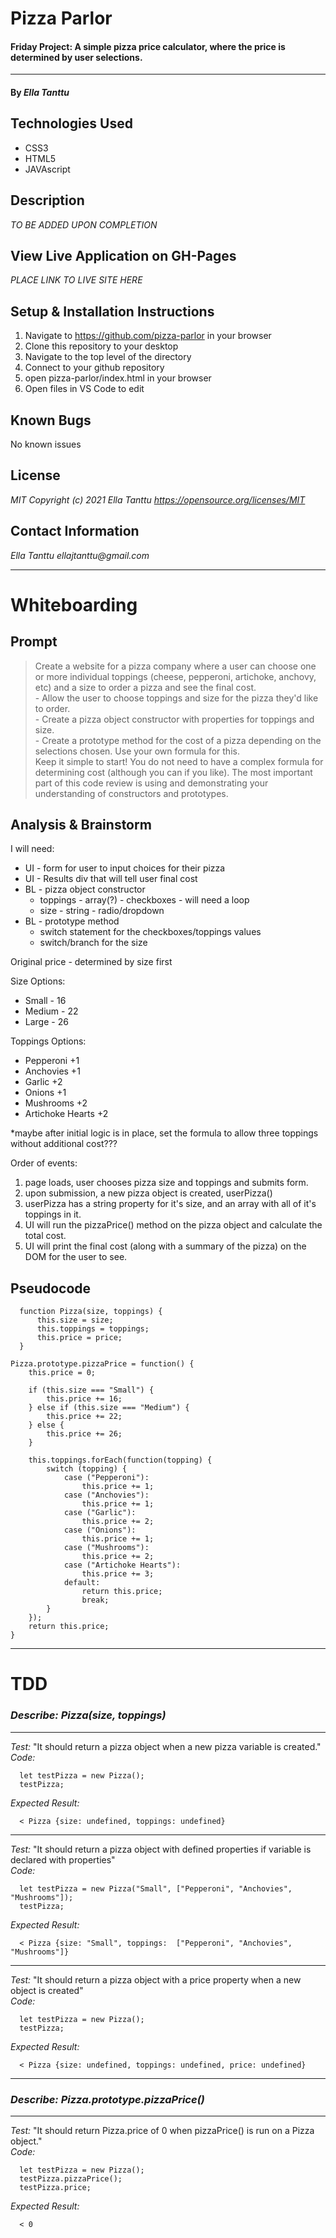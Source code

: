 # Pizza Parlor

#### Friday Project: A simple pizza price calculator, where the price is determined by user selections.
---
#### By _**Ella Tanttu**_

## Technologies Used

- CSS3
- HTML5
- JAVAscript

## Description

_TO BE ADDED UPON COMPLETION_

## View Live Application on GH-Pages
_PLACE LINK TO LIVE SITE HERE_

## Setup & Installation Instructions

1. Navigate to https://github.com/pizza-parlor in your browser
2. Clone this repository to your desktop
3. Navigate to the top level of the directory
4. Connect to your github repository
5. open pizza-parlor/index.html in your browser
6. Open files in VS Code to edit

## Known Bugs

No known issues

## License

_MIT Copyright (c) 2021 Ella Tanttu_
_https://opensource.org/licenses/MIT_

## Contact Information

_Ella Tanttu ellajtanttu@gmail.com_

---


# Whiteboarding

## Prompt
> Create a website for a pizza company where a user can choose one or more individual toppings (cheese, pepperoni, artichoke, anchovy, etc) and a size to order a pizza and see the final cost.\
    - Allow the user to choose toppings and size for the pizza they'd like to order.\
    - Create a pizza object constructor with properties for toppings and size.\
    - Create a prototype method for the cost of a pizza depending on the selections chosen. Use your own formula for this.\
> Keep it simple to start! You do not need to have a complex formula for determining cost (although you can if you like). The most important part of this code review is using and demonstrating your understanding of constructors and prototypes.

## Analysis & Brainstorm

I will need: 
- UI - form for user to input choices for their pizza
- UI - Results div that will tell user final cost
- BL - pizza object constructor
    - toppings - array(?) - checkboxes - will need a loop
    - size - string - radio/dropdown
- BL - prototype method
     - switch statement for the checkboxes/toppings values
     - switch/branch for the size

Original price - determined by size first

Size Options:
- Small - 16
- Medium - 22
- Large - 26

Toppings Options:
- Pepperoni +1
- Anchovies +1
- Garlic +2
- Onions +1
- Mushrooms +2
- Artichoke Hearts +2

*maybe after initial logic is in place, set the formula to allow three toppings without additional cost???

Order of events:
1. page loads, user chooses pizza size and toppings and submits form.
2. upon submission, a new pizza object is created, userPizza()
3. userPizza has a string property for it's size, and an array with all of it's toppings in it.
4. UI will run the pizzaPrice() method on the pizza object and calculate the total cost.
5. UI will print the final cost (along with a summary of the pizza) on the DOM for the user to see.

## Pseudocode
      function Pizza(size, toppings) {
          this.size = size;
          this.toppings = toppings;
          this.price = price;
      }

    Pizza.prototype.pizzaPrice = function() {
        this.price = 0;

        if (this.size === "Small") {
            this.price += 16;
        } else if (this.size === "Medium") {
            this.price += 22;
        } else {
            this.price += 26;
        }

        this.toppings.forEach(function(topping) {
            switch (topping) {
                case ("Pepperoni"):
                    this.price += 1;
                case ("Anchovies"):
                    this.price += 1;
                case ("Garlic"):
                    this.price += 2;
                case ("Onions"):
                    this.price += 1;
                case ("Mushrooms"):
                    this.price += 2;
                case ("Artichoke Hearts"):
                    this.price += 3;
                default:
                    return this.price;
                    break;
            }
        });
        return this.price;
    }

---
# TDD

### **_Describe: Pizza(size, toppings)_**
---
  _Test:_ "It should return a pizza object when a new pizza variable is created."\
  _Code:_

      let testPizza = new Pizza();
      testPizza;

  _Expected Result:_

      < Pizza {size: undefined, toppings: undefined}
---
  _Test:_ "It should return a pizza object with defined properties if variable is declared with properties"\
  _Code:_

      let testPizza = new Pizza("Small", ["Pepperoni", "Anchovies", "Mushrooms"]);
      testPizza;

  _Expected Result:_

      < Pizza {size: "Small", toppings:  ["Pepperoni", "Anchovies", "Mushrooms"]}
---
  _Test:_ "It should return a pizza object with a price property when a new object is created"\
  _Code:_

      let testPizza = new Pizza();
      testPizza;

  _Expected Result:_

      < Pizza {size: undefined, toppings: undefined, price: undefined}

---
### **_Describe: Pizza.prototype.pizzaPrice()_**
---
  _Test:_ "It should return Pizza.price of 0 when pizzaPrice() is run on a Pizza object."\
  _Code:_

      let testPizza = new Pizza();
      testPizza.pizzaPrice();
      testPizza.price;

  _Expected Result:_

      < 0